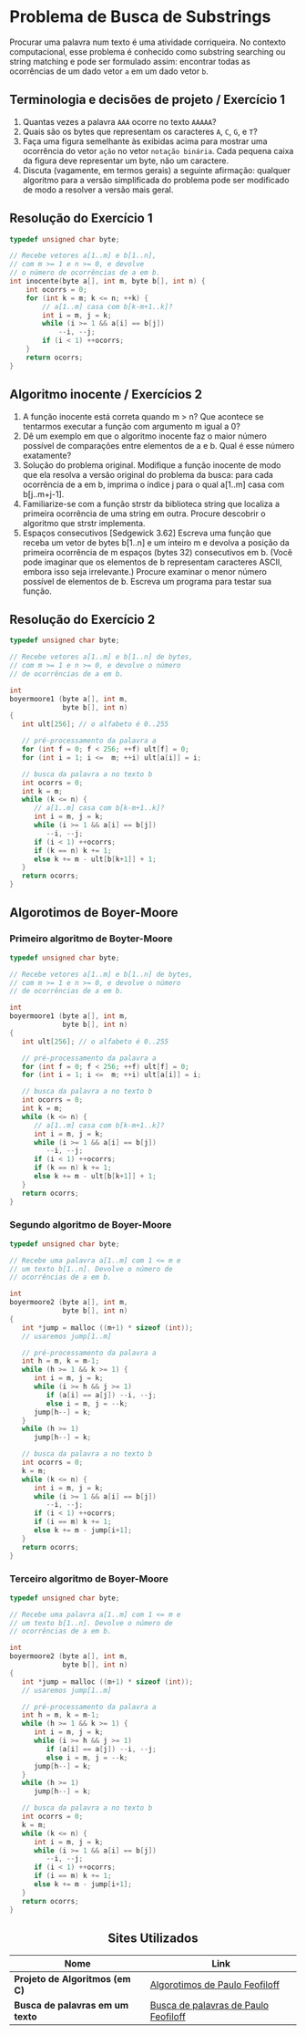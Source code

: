 # Problema de Busca de Substrings

Procurar uma palavra num texto é uma atividade corriqueira. No contexto computacional, esse problema é conhecido como substring searching ou string matching e pode ser formulado assim: encontrar todas as ocorrências de um dado vetor `a` em um dado vetor `b`.

## Terminologia e decisões de projeto / Exercício 1

1. Quantas vezes a palavra `AAA` ocorre no texto `AAAAA`?
2. Quais são os bytes que representam os caracteres `A`, `C`, `G`, e `T`?
3. Faça uma figura semelhante às exibidas acima para mostrar uma ocorrência do vetor `ação` no vetor `notação binária`. Cada pequena caixa da figura deve representar um byte, não um caractere.
4. Discuta (vagamente, em termos gerais) a seguinte afirmação: qualquer algoritmo para a versão simplificada do problema pode ser modificado de modo a resolver a versão mais geral.

## Resolução do Exercício 1 

```c
typedef unsigned char byte;

// Recebe vetores a[1..m] e b[1..n],
// com m >= 1 e n >= 0, e devolve
// o número de ocorrências de a em b.
int inocente(byte a[], int m, byte b[], int n) {
    int ocorrs = 0;
    for (int k = m; k <= n; ++k) {
        // a[1..m] casa com b[k-m+1..k]?
        int i = m, j = k;
        while (i >= 1 && a[i] == b[j]) 
            --i, --j;   
        if (i < 1) ++ocorrs;
    }
    return ocorrs;
}
```

## Algoritmo inocente / Exercícios 2
1. A função inocente está correta quando m > n?  Que acontece se tentarmos executar a função com argumento m igual a 0?
2. Dê um exemplo em que o algoritmo inocente faz o maior número possível de comparações entre elementos de a e b. Qual é esse número exatamente?
3. Solução do problema original.  Modifique a função inocente de modo que ela resolva a versão original do problema da busca: para cada ocorrência de a em b, imprima o índice j para o qual a[1..m] casa com b[j..m+j-1].
4. Familiarize-se com a função strstr da biblioteca string que localiza a primeira ocorrência de uma string em outra. Procure descobrir o algoritmo que strstr implementa.
5. Espaços consecutivos [Sedgewick 3.62]  Escreva uma função que receba um vetor de bytes b[1..n] e um inteiro m e devolva a posição da primeira ocorrência de m espaços (bytes 32) consecutivos em b.  (Você pode imaginar que os elementos de b representam caracteres ASCII, embora isso seja irrelevante.) Procure examinar o menor número possível de elementos de b. Escreva um programa para testar sua função.

## Resolução do Exercício 2

```c
typedef unsigned char byte;

// Recebe vetores a[1..m] e b[1..n] de bytes, 
// com m >= 1 e n >= 0, e devolve o número
// de ocorrências de a em b.

int 
boyermoore1 (byte a[], int m,
             byte b[], int n) 
{
   int ult[256]; // o alfabeto é 0..255

   // pré-processamento da palavra a
   for (int f = 0; f < 256; ++f) ult[f] = 0;
   for (int i = 1; i <=  m; ++i) ult[a[i]] = i;

   // busca da palavra a no texto b
   int ocorrs = 0;
   int k = m;
   while (k <= n) {
      // a[1..m] casa com b[k-m+1..k]?
      int i = m, j = k;
      while (i >= 1 && a[i] == b[j]) 
         --i, --j;   
      if (i < 1) ++ocorrs;
      if (k == n) k += 1;
      else k += m - ult[b[k+1]] + 1;
   }
   return ocorrs;
}
```

## Algorotimos de Boyer-Moore 

### Primeiro algoritmo de Boyter-Moore
```c
typedef unsigned char byte;

// Recebe vetores a[1..m] e b[1..n] de bytes, 
// com m >= 1 e n >= 0, e devolve o número
// de ocorrências de a em b.

int 
boyermoore1 (byte a[], int m,
             byte b[], int n) 
{
   int ult[256]; // o alfabeto é 0..255

   // pré-processamento da palavra a
   for (int f = 0; f < 256; ++f) ult[f] = 0;
   for (int i = 1; i <=  m; ++i) ult[a[i]] = i;

   // busca da palavra a no texto b
   int ocorrs = 0;
   int k = m;
   while (k <= n) {
      // a[1..m] casa com b[k-m+1..k]?
      int i = m, j = k;
      while (i >= 1 && a[i] == b[j]) 
         --i, --j;   
      if (i < 1) ++ocorrs;
      if (k == n) k += 1;
      else k += m - ult[b[k+1]] + 1;
   }
   return ocorrs;
}
```

### Segundo algoritmo de Boyer-Moore 
```c
typedef unsigned char byte;

// Recebe uma palavra a[1..m] com 1 <= m e
// um texto b[1..n]. Devolve o número de
// ocorrências de a em b.

int 
boyermoore2 (byte a[], int m,
             byte b[], int n) 
{
   int *jump = malloc ((m+1) * sizeof (int));
   // usaremos jump[1..m]

   // pré-processamento da palavra a
   int h = m, k = m-1;
   while (h >= 1 && k >= 1) {
      int i = m, j = k; 
      while (i >= h && j >= 1)
         if (a[i] == a[j]) --i, --j;
         else i = m, j = --k;
      jump[h--] = k;
   }
   while (h >= 1)
      jump[h--] = k;

   // busca da palavra a no texto b
   int ocorrs = 0;
   k = m;
   while (k <= n) {
      int i = m, j = k;
      while (i >= 1 && a[i] == b[j]) 
         --i, --j;   
      if (i < 1) ++ocorrs;
      if (i == m) k += 1;
      else k += m - jump[i+1];
   }
   return ocorrs;
}  
```

### Terceiro algoritmo de Boyer-Moore 
```c
typedef unsigned char byte;

// Recebe uma palavra a[1..m] com 1 <= m e
// um texto b[1..n]. Devolve o número de
// ocorrências de a em b.

int 
boyermoore2 (byte a[], int m,
             byte b[], int n) 
{
   int *jump = malloc ((m+1) * sizeof (int));
   // usaremos jump[1..m]

   // pré-processamento da palavra a
   int h = m, k = m-1;
   while (h >= 1 && k >= 1) {
      int i = m, j = k; 
      while (i >= h && j >= 1)
         if (a[i] == a[j]) --i, --j;
         else i = m, j = --k;
      jump[h--] = k;
   }
   while (h >= 1)
      jump[h--] = k;

   // busca da palavra a no texto b
   int ocorrs = 0;
   k = m;
   while (k <= n) {
      int i = m, j = k;
      while (i >= 1 && a[i] == b[j]) 
         --i, --j;   
      if (i < 1) ++ocorrs;
      if (i == m) k += 1;
      else k += m - jump[i+1];
   }
   return ocorrs;
}
```



<h2 align="center">Sites Utilizados</h2>

<div align="center">

| Nome     | Link                                               |
|----------|----------------------------------------------------|
| **Projeto de Algoritmos (em C)** | [Algorotimos de Paulo Feofiloff](https://www.ime.usp.br/~pf/algoritmos/) |
| **Busca de palavras em um texto** | [Busca de palavras de Paulo Feofiloff](https://www.ime.usp.br/~pf/algoritmos/aulas/strma.html) |

</div>
